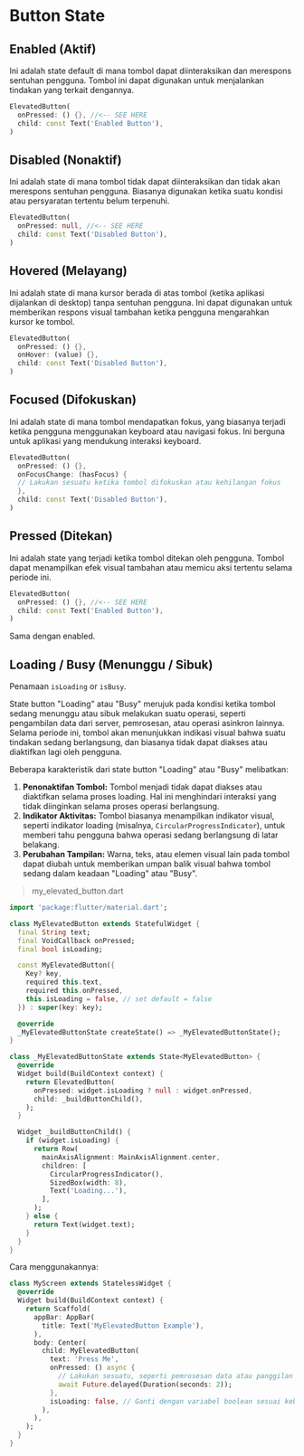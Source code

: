 # Button State

## Enabled (Aktif)

Ini adalah state default di mana tombol dapat diinteraksikan dan merespons sentuhan pengguna. Tombol ini dapat digunakan untuk menjalankan tindakan yang terkait dengannya.

```dart
ElevatedButton(
  onPressed: () {}, //<-- SEE HERE
  child: const Text('Enabled Button'),
)
```
## Disabled (Nonaktif)

Ini adalah state di mana tombol tidak dapat diinteraksikan dan tidak akan merespons sentuhan pengguna. Biasanya digunakan ketika suatu kondisi atau persyaratan tertentu belum terpenuhi.

```dart
ElevatedButton(
  onPressed: null, //<-- SEE HERE
  child: const Text('Disabled Button'),
)
```
## Hovered (Melayang)

Ini adalah state di mana kursor berada di atas tombol (ketika aplikasi dijalankan di desktop) tanpa sentuhan pengguna. Ini dapat digunakan untuk memberikan respons visual tambahan ketika pengguna mengarahkan kursor ke tombol.

```dart
ElevatedButton(
  onPressed: () {},
  onHover: (value) {},
  child: const Text('Disabled Button'),
)
```
## Focused (Difokuskan)

Ini adalah state di mana tombol mendapatkan fokus, yang biasanya terjadi ketika pengguna menggunakan keyboard atau navigasi fokus. Ini berguna untuk aplikasi yang mendukung interaksi keyboard.

```dart
ElevatedButton(
  onPressed: () {},
  onFocusChange: (hasFocus) { 
  // Lakukan sesuatu ketika tombol difokuskan atau kehilangan fokus 
  },
  child: const Text('Disabled Button'),
)
```
## Pressed (Ditekan)

Ini adalah state yang terjadi ketika tombol ditekan oleh pengguna. Tombol dapat menampilkan efek visual tambahan atau memicu aksi tertentu selama periode ini.

```dart
ElevatedButton(
  onPressed: () {}, //<-- SEE HERE
  child: const Text('Enabled Button'),
)
```
Sama dengan enabled.

## Loading / Busy (Menunggu / Sibuk)

Penamaan `isLoading` or `isBusy`.

State button "Loading" atau "Busy" merujuk pada kondisi ketika tombol sedang menunggu atau sibuk melakukan suatu operasi, seperti pengambilan data dari server, pemrosesan, atau operasi asinkron lainnya. Selama periode ini, tombol akan menunjukkan indikasi visual bahwa suatu tindakan sedang berlangsung, dan biasanya tidak dapat diakses atau diaktifkan lagi oleh pengguna.

Beberapa karakteristik dari state button "Loading" atau "Busy" melibatkan:

1. **Penonaktifan Tombol:** Tombol menjadi tidak dapat diakses atau diaktifkan selama proses loading. Hal ini menghindari interaksi yang tidak diinginkan selama proses operasi berlangsung.    
2. **Indikator Aktivitas:** Tombol biasanya menampilkan indikator visual, seperti indikator loading (misalnya, `CircularProgressIndicator`), untuk memberi tahu pengguna bahwa operasi sedang berlangsung di latar belakang.
3. **Perubahan Tampilan:** Warna, teks, atau elemen visual lain pada tombol dapat diubah untuk memberikan umpan balik visual bahwa tombol sedang dalam keadaan "Loading" atau "Busy".

> my_elevated_button.dart

```dart
import 'package:flutter/material.dart';

class MyElevatedButton extends StatefulWidget {
  final String text;
  final VoidCallback onPressed;
  final bool isLoading;

  const MyElevatedButton({
    Key? key,
    required this.text,
    required this.onPressed,
    this.isLoading = false, // set default = false
  }) : super(key: key);

  @override
  _MyElevatedButtonState createState() => _MyElevatedButtonState();
}

class _MyElevatedButtonState extends State<MyElevatedButton> {
  @override
  Widget build(BuildContext context) {
    return ElevatedButton(
      onPressed: widget.isLoading ? null : widget.onPressed,
      child: _buildButtonChild(),
    );
  }

  Widget _buildButtonChild() {
    if (widget.isLoading) {
      return Row(
        mainAxisAlignment: MainAxisAlignment.center,
        children: [
          CircularProgressIndicator(),
          SizedBox(width: 8),
          Text('Loading...'),
        ],
      );
    } else {
      return Text(widget.text);
    }
  }
}
```

Cara menggunakannya:

```dart
class MyScreen extends StatelessWidget {
  @override
  Widget build(BuildContext context) {
    return Scaffold(
      appBar: AppBar(
        title: Text('MyElevatedButton Example'),
      ),
      body: Center(
        child: MyElevatedButton(
          text: 'Press Me',
          onPressed: () async {
            // Lakukan sesuatu, seperti pemrosesan data atau panggilan API
            await Future.delayed(Duration(seconds: 2));
          },
          isLoading: false, // Ganti dengan variabel boolean sesuai kebutuhan
        ),
      ),
    );
  }
}

```